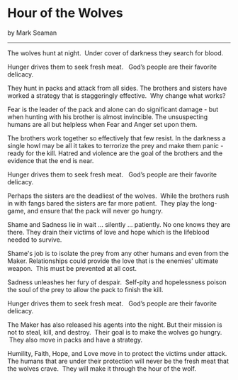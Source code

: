 # Hour of the Wolves

by Mark Seaman

---

The wolves hunt at night.  Under cover of darkness they search for blood.

Hunger drives them to seek fresh meat.   God’s people are their favorite
delicacy.

They hunt in packs and attack from all sides. The brothers and sisters have
worked a strategy that is staggeringly effective.  Why change what works?

Fear is the leader of the pack and alone can do significant damage - but when
hunting with his brother is almost invincible. The unsuspecting humans are all
but helpless when Fear and Anger set upon them.

The brothers work together so effectively that few resist. In the darkness a
single howl may be all it takes to terrorize the prey and make them panic -
ready for the kill. Hatred and violence are the goal of the brothers and the
evidence that the end is near.

Hunger drives them to seek fresh meat.   God’s people are their favorite
delicacy.

Perhaps the sisters are the deadliest of the wolves.  While the brothers rush in
with fangs bared the sisters are far more patient.  They play the long-game, and
ensure that the pack will never go hungry.

Shame and Sadness lie in wait … silently … patiently. No one knows they are
there. They drain their victims of love and hope which is the lifeblood needed
to survive.

Shame's job is to isolate the prey from any other humans and even from the
Maker. Relationships could provide the love that is the enemies' ultimate
weapon.  This must be prevented at all cost.

Sadness unleashes her fury of despair.  Self-pity and hopelessness poison the
soul of the prey to allow the pack to finish the kill.

Hunger drives them to seek fresh meat.   God’s people are their favorite
delicacy.

The Maker has also released his agents into the night. But their mission is not
to steal, kill, and destroy.  Their goal is to make the wolves go hungry.  They
also move in packs and have a strategy.

Humility, Faith, Hope, and Love move in to protect the victims under attack. 
The humans that are under their protection will never be the fresh meat that the
wolves crave.  They will make it through the hour of the wolf.


